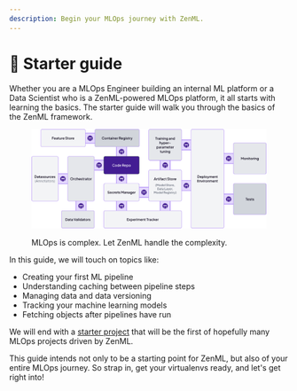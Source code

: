 ```yaml
---
description: Begin your MLOps journey with ZenML.
---
```


# 🐣 Starter guide

Whether you are a MLOps Engineer building an internal ML platform or a Data Scientist who is a ZenML-powered MLOps platform, it all starts with learning the basics. The starter guide will walk you through the basics of the ZenML framework.

<figure><img src="../../.gitbook/assets/abstractions_showcase.png" alt=""><figcaption><p>MLOps is complex. Let ZenML handle the complexity.</p></figcaption></figure>

In this guide, we will touch on topics like:

- Creating your first ML pipeline
- Understanding caching between pipeline steps
- Managing data and data versioning
- Tracking your machine learning models
- Fetching objects after pipelines have run

We will end with a [starter project](starter-project.md) that will be the first of hopefully many MLOps projects driven by ZenML.

This guide intends not only to be a starting point for ZenML, but also of your entire MLOps journey. So strap in, get your virtualenvs ready, and let's get right into!
